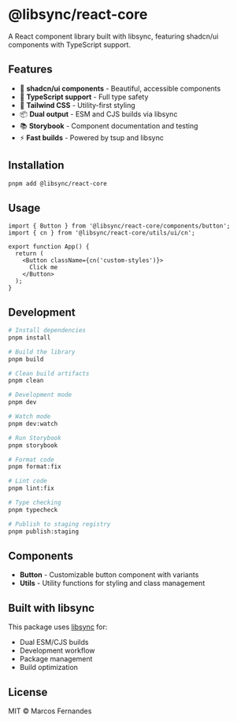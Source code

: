 # @libsync/react-core

A React component library built with libsync, featuring shadcn/ui components with TypeScript support.

## Features

- 🎨 **shadcn/ui components** - Beautiful, accessible components
- 🎯 **TypeScript support** - Full type safety
- 🎨 **Tailwind CSS** - Utility-first styling
- 📦 **Dual output** - ESM and CJS builds via libsync
- 📚 **Storybook** - Component documentation and testing
- ⚡ **Fast builds** - Powered by tsup and libsync

## Installation

```bash
pnpm add @libsync/react-core
```

## Usage

```tsx
import { Button } from '@libsync/react-core/components/button';
import { cn } from '@libsync/react-core/utils/ui/cn';

export function App() {
  return (
    <Button className={cn('custom-styles')}>
      Click me
    </Button>
  );
}
```

## Development

```bash
# Install dependencies
pnpm install

# Build the library
pnpm build

# Clean build artifacts
pnpm clean

# Development mode
pnpm dev

# Watch mode
pnpm dev:watch

# Run Storybook
pnpm storybook

# Format code
pnpm format:fix

# Lint code
pnpm lint:fix

# Type checking
pnpm typecheck

# Publish to staging registry
pnpm publish:staging
```

## Components

- **Button** - Customizable button component with variants
- **Utils** - Utility functions for styling and class management

## Built with libsync

This package uses [libsync](../../packages/cli) for:
- Dual ESM/CJS builds
- Development workflow
- Package management
- Build optimization

## License

MIT © Marcos Fernandes
